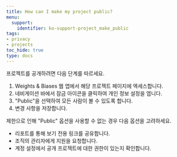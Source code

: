 ```yaml
---
title: How can I make my project public?
menu:
  support:
    identifier: ko-support-project_make_public
tags:
- privacy
- projects
toc_hide: true
type: docs
---
```


프로젝트를 공개하려면 다음 단계를 따르세요.

1. Weights & Biases 웹 앱에서 해당 프로젝트 페이지에 엑세스합니다.
2. 네비게이션 바에서 잠금 아이콘을 클릭하여 개인 정보 설정을 엽니다.
3. "Public"을 선택하여 모든 사람이 볼 수 있도록 합니다.
4. 변경 사항을 저장합니다.

제한으로 인해 "Public" 옵션을 사용할 수 없는 경우 다음 옵션을 고려하세요.

- 리포트를 통해 보기 전용 링크를 공유합니다.
- 조직의 관리자에게 지원을 요청합니다.
- 계정 설정에서 공개 프로젝트에 대한 권한이 있는지 확인합니다.
